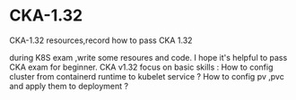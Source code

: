 # CKA-1.32
CKA-1.32 resources,record how to pass CKA 1.32

during  K8S exam ,write some resoures and code.
I hope it's helpful  to pass  CKA exam  for beginner.
CKA v1.32 focus on basic skills :
    How to  config cluster  from  containerd runtime to kubelet service ?
    How to config pv ,pvc and apply them to deployment ?
